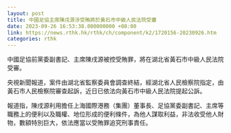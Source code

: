 ```yaml
---
layout: post
title: 中國足協主席陳戌源涉受賄將於黃石市中級人民法院受審
date: 2023-09-26 16:53:38.000000000 +08:00
link: https://news.rthk.hk/rthk/ch/component/k2/1720156-20230926.htm
categories: rthk
---
```


中國足協前黨委副書記、主席陳戌源被控受賄罪，將在湖北省黃石市中級人民法院受審。

央視新聞報道，案件由湖北省監察委員會調查終結，經湖北省人民檢察院指定，由黃石市人民檢察院審查起訴，近日已依法向黃石市中級人民法院提起公訴。

報道指，陳戌源利用擔任上海國際港務（集團）董事長、足協黨委副書記、主席等職務上的便利以及職權、地位形成的便利條件，為他人謀取利益，非法收受他人財物，數額特別巨大，依法應當以受賄罪追究刑事責任。
